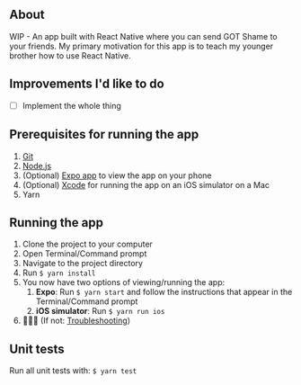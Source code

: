 ## About
  WIP - An app built with React Native where you can send GOT Shame to your friends. 
My primary motivation for this app is to teach my younger brother how to use React Native.

## Improvements I'd like to do
- [ ] Implement the whole thing

## Prerequisites for running the app
  1. [Git](https://git-scm.com/downloads)
  2. [Node.js](https://nodejs.org/)
  3. (Optional) [Expo app](https://expo.io) to view the app on your phone
  4. (Optional) [Xcode](https://itunes.apple.com/en/app/xcode/id497799835?mt=12#) for running the app on an iOS simulator on a Mac
 5. Yarn

## Running the app
  1. Clone the project to your computer
  2. Open Terminal/Command prompt
  3. Navigate to the project directory
  4. Run `$ yarn install`
  5. You now have two options of viewing/running the app:
     1. **Expo**: Run `$ yarn start` and follow the instructions that appear in the Terminal/Command prompt
     2. **iOS simulator**: Run `$ yarn run ios`
  6. 🎉🎉🎉 (If not: [Troubleshooting](https://github.com/react-community/create-react-native-app/blob/master/react-native-scripts/template/README.md#troubleshooting))

## Unit tests
  Run all unit tests with: 
  `$ yarn test`

